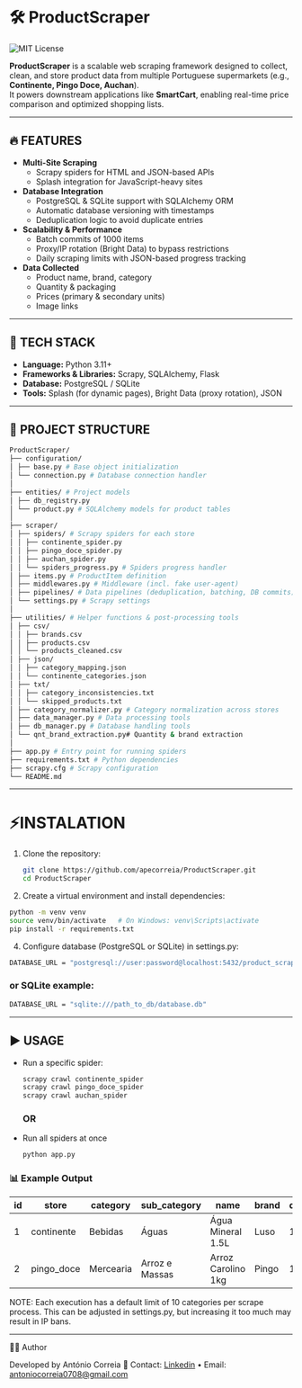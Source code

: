 # 🛠️ ProductScraper 

![MIT License](./LICENSE)

**ProductScraper** is a scalable web scraping framework designed to collect, clean, and store product data from multiple Portuguese supermarkets (e.g., **Continente, Pingo Doce, Auchan**).  
It powers downstream applications like **SmartCart**, enabling real-time price comparison and optimized shopping lists.

--- 

## 🔥 FEATURES 
- **Multi-Site Scraping** 
  - Scrapy spiders for HTML and JSON-based APIs
  - Splash integration for JavaScript-heavy sites
- **Database Integration**
  - PostgreSQL & SQLite support with SQLAlchemy ORM
  - Automatic database versioning with timestamps
  - Deduplication logic to avoid duplicate entries
- **Scalability & Performance**
  - Batch commits of 1000 items
  - Proxy/IP rotation (Bright Data) to bypass restrictions
  - Daily scraping limits with JSON-based progress tracking
- **Data Collected**
  - Product name, brand, category
  - Quantity & packaging
  - Prices (primary & secondary units)
  - Image links
    
--- 

## 📐 TECH STACK 
  
  - **Language:** Python 3.11+ 
  - **Frameworks & Libraries:** Scrapy, SQLAlchemy, Flask 
  - **Database:** PostgreSQL / SQLite 
  - **Tools:** Splash (for dynamic pages), Bright Data (proxy rotation), JSON 

--- 

## 📂 PROJECT STRUCTURE 

```bash
ProductScraper/
├── configuration/
│ ├── base.py # Base object initialization
│ └── connection.py # Database connection handler
│
├── entities/ # Project models
│ ├── db_registry.py
│ └── product.py # SQLAlchemy models for product tables
│
├── scraper/
│ ├── spiders/ # Scrapy spiders for each store
│ │ ├── continente_spider.py
│ │ ├── pingo_doce_spider.py
│ │ ├── auchan_spider.py
│ │ └── spiders_progress.py # Spiders progress handler
│ ├── items.py # ProductItem definition
│ ├── middlewares.py # Middleware (incl. fake user-agent)
│ ├── pipelines/ # Data pipelines (deduplication, batching, DB commits)
│ └── settings.py # Scrapy settings
│
├── utilities/ # Helper functions & post-processing tools
│ ├── csv/
│ │ ├── brands.csv
│ │ ├── products.csv
│ │ └── products_cleaned.csv
│ ├── json/
│ │ ├── category_mapping.json
│ │ └── continente_categories.json
│ ├── txt/
│ │ ├── category_inconsistencies.txt
│ │ └── skipped_products.txt
│ ├── category_normalizer.py # Category normalization across stores
│ ├── data_manager.py # Data processing tools
│ ├── db_manager.py # Database handling tools
│ └── qnt_brand_extraction.py# Quantity & brand extraction
│
├── app.py # Entry point for running spiders
├── requirements.txt # Python dependencies
├── scrapy.cfg # Scrapy configuration
└── README.md
```

---

# ⚡INSTALATION

1. Clone the repository:
   ```bash
   git clone https://github.com/apecorreia/ProductScraper.git
   cd ProductScraper
   ```

2. Create a virtual environment and install dependencies:
  ```bash
  python -m venv venv
  source venv/bin/activate   # On Windows: venv\Scripts\activate
  pip install -r requirements.txt
  ```

4. Configure database (PostgreSQL or SQLite) in settings.py:
  ```bash
  DATABASE_URL = "postgresql://user:password@localhost:5432/product_scraper"
  ```
  ### or SQLite example:

  ```bash
  DATABASE_URL = "sqlite:///path_to_db/database.db"
  ```
---

## ▶️ USAGE
- Run a specific spider:
  ```bash
  scrapy crawl continente_spider
  scrapy crawl pingo_doce_spider
  scrapy crawl auchan_spider
  ```

  ### OR

- Run all spiders at once
  ```bash
  python app.py
  ```

### 📊 Example Output
| id | store       | category  | sub_category   | name               | brand | quantity | primary_price | secondary_price | img_lnk                                                        |
| -- | ----------- | --------- | -------------- |------------------- | ----- | -------- | -------------- | ---------------- | ------------------------------------------------------------ |
| 1  | continente  | Bebidas   | Águas          | Água Mineral 1.5L  | Luso  | 1.5L     | €0.89          | €0.59/L          | [https://.../images/luso.jpg](https://.../images/luso.jpg)   |
| 2  | pingo\_doce | Mercearia | Arroz e Massas | Arroz Carolino 1kg | Pingo | 1kg      | €1.25          | €1.25/kg         | [https://.../images/arroz.jpg](https://.../images/arroz.jpg) |


NOTE: Each execution has a default limit of 10 categories per scrape process.
This can be adjusted in settings.py, but increasing it too much may result in IP bans.


---


👨‍💻 Author

Developed by António Correia
📩 Contact: [Linkedin](https://www.linkedin.com/in/antónio-correia-4013242b7)
 • Email: antoniocorreia0708@gmail.com
